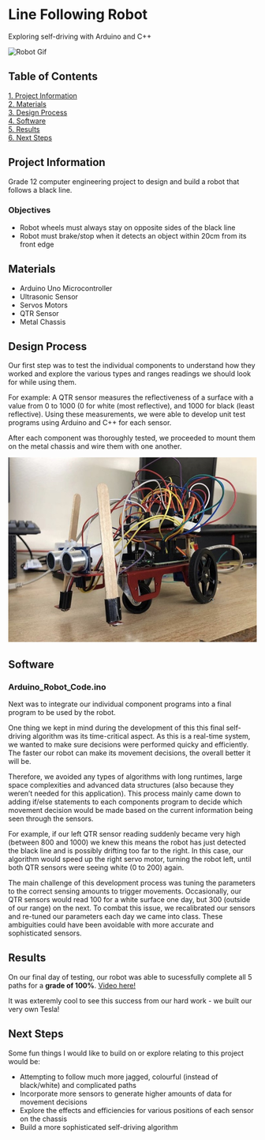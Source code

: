 # Line Following Robot

Exploring self-driving with Arduino and C++

![Robot Gif](assets/Robot_Gif.gif)

<!-- ![Robot Image](assets/Robot_Pic.jpg)  -->

## Table of Contents
[1. Project Information](#Project-Information)  
[2. Materials](#Materials)  
[3. Design Process](#Design-Process)  
[4. Software](#Software)  
[5. Results](#Results)  
[6. Next Steps](#Next-Steps)  

## Project Information

Grade 12 computer engineering project to design and build a robot that follows a black line.

### Objectives
- Robot wheels must always stay on opposite sides of the black line
- Robot must brake/stop when it detects an object within 20cm from its front edge

## Materials
- Arduino Uno Microcontroller
- Ultrasonic Sensor
- Servos Motors
- QTR Sensor
- Metal Chassis

## Design Process
Our first step was to test the individual components to understand how they worked and explore the various types and ranges readings we should look for while using them.

For example: A QTR sensor measures the reflectiveness of a surface with a value from 0 to 1000 (0 for white (most reflective), and 1000 for black (least reflective).
Using these measurements, we were able to develop unit test programs using Arduino and C++ for each sensor.

After each component was thoroughly tested, we proceeded to mount them on the metal chassis and wire them with one another.

![Robot Image](assets/Robot_Pic.jpg)

## Software
### Arduino_Robot_Code.ino
Next was to integrate our individual component programs into a final program to be used by the robot. 

One thing we kept in mind during the development of this this final self-driving algorithm was its time-critical aspect. As this is a real-time system, we wanted to make sure decisions were performed quicky and efficiently. The faster our robot can make its movement decisions, the overall better it will be.

Therefore, we avoided any types of algorithms with long runtimes, large space complexities and advanced data structures (also because they weren’t needed for this application). This process mainly came down to adding if/else statements to each components program to decide which movement decision would be made based on the current information being seen through the sensors. 

For example, if our left QTR sensor reading suddenly became very high (between 800 and 1000) we knew this means the robot has just detected the black line and is possibly drifting too far to the right. In this case, our algorithm would speed up the right servo motor, turning the robot left, until both QTR sensors were seeing white (0 to 200) again.

The main challenge of this development process was tuning the parameters to the correct sensing amounts to trigger movements. Occasionally, our QTR sensors would read 100 for a white surface one day, but 300 (outside of our range) on the next. To combat this issue, we recalibrated our sensors and re-tuned our parameters each day we came into class. These ambiguities could have been avoidable with more accurate and sophisticated sensors.

## Results

On our final day of testing, our robot was able to sucessfully complete all 5 paths for a **grade of 100%**. [Video here!]([./product/download.html](https://imgur.com/a/wtMLOxQ))

It was exteremly cool to see this success from our hard work - we built our very own Tesla!

## Next Steps
Some fun things I would like to build on or explore relating to this project would be:
- Attempting to follow much more jagged, colourful (instead of black/white) and complicated paths
- Incorporate more sensors to generate higher amounts of data for movement decisions
- Explore the effects and efficiencies for various positions of each sensor on the chassis
- Build a more sophisticated self-driving algorithm
